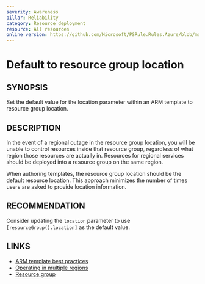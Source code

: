 ```yaml
---
severity: Awareness
pillar: Reliability
category: Resource deployment
resource: All resources
online version: https://github.com/Microsoft/PSRule.Rules.Azure/blob/main/docs/en/rules/Azure.Template.LocationDefault.md
---
```


# Default to resource group location

## SYNOPSIS

Set the default value for the location parameter within an ARM template to resource group location.

## DESCRIPTION

In the event of a regional outage in the resource group location,
you will be unable to control resources inside that resource group,
regardless of what region those resources are actually in.
Resources for regional services should be deployed into a resource group on the same region.

When authoring templates, the resource group location should be the default resource location.
This approach minimizes the number of times users are asked to provide location information.

## RECOMMENDATION

Consider updating the `location` parameter to use `[resourceGroup().location]` as the default value.

## LINKS

- [ARM template best practices](https://docs.microsoft.com/azure/azure-resource-manager/templates/template-best-practices#location-recommendations-for-parameters)
- [Operating in multiple regions](https://docs.microsoft.com/azure/architecture/framework/resiliency/app-design#operating-in-multiple-regions)
- [Resource group](https://docs.microsoft.com/azure/azure-resource-manager/templates/template-best-practices#resource-group)
